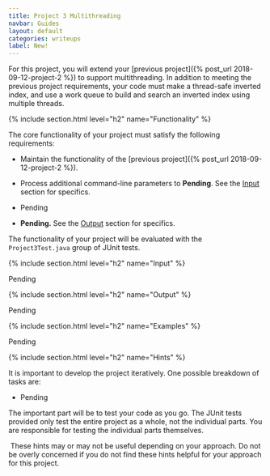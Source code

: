 ```yaml
---
title: Project 3 Multithreading
navbar: Guides
layout: default
categories: writeups
label: New!
---
```


For this project, you will extend your [previous project]({% post_url 2018-09-12-project-2 %}) to support multithreading. In addition to meeting the previous project requirements, your code must make a thread-safe inverted index, and use a work queue to build and search an inverted index using multiple threads.

{% include section.html level="h2" name="Functionality" %}

The core functionality of your project must satisfy the following requirements:

  - Maintain the functionality of the [previous project]({% post_url 2018-09-12-project-2 %}).

  - Process additional command-line parameters to **Pending**. See the [Input](#input) section for specifics.

  - Pending

  - **Pending.** See the [Output](#output) section for specifics.

The functionality of your project will be evaluated with the `Project3Test.java` group of JUnit tests.

{% include section.html level="h2" name="Input" %}

Pending

{% include section.html level="h2" name="Output" %}

Pending

{% include section.html level="h2" name="Examples" %}

Pending

{% include section.html level="h2" name="Hints" %}

It is important to develop the project iteratively. One possible breakdown of tasks are:

  - Pending


The important part will be to test your code as you go. The JUnit tests provided only test the entire project as a whole, not the individual parts. You are responsible for testing the individual parts themselves.

<article class="message is-info">
  <div class="message-body">
    <i class="fas fa-info-circle"></i>&nbsp;These hints may or may not be useful depending on your approach. Do not be overly concerned if you do not find these hints helpful for your approach for this project.
  </div>
</article>
